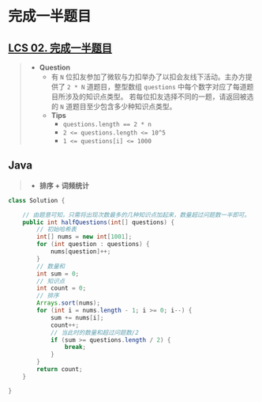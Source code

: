 # 完成一半题目

## [LCS 02. 完成一半题目](https://leetcode.cn/problems/WqXACV/)

> - **Question**
>   - 有 `N` 位扣友参加了微软与力扣举办了以扣会友线下活动。主办方提供了 `2 * N` 道题目，整型数组 `questions` 中每个数字对应了每道题目所涉及的知识点类型。 若每位扣友选择不同的一题，请返回被选的 `N` 道题目至少包含多少种知识点类型。
>   - **Tips**
>     - `questions.length == 2 * n`
>     - `2 <= questions.length <= 10^5`
>     - `1 <= questions[i] <= 1000`

## Java

> - **排序 + 词频统计**

```java
class Solution {

    // 由题意可知，只需将出现次数最多的几种知识点加起来，数量超过问题数一半即可。
    public int halfQuestions(int[] questions) {
        // 初始哈希表
        int[] nums = new int[1001];
        for (int question : questions) {
            nums[question]++;
        }
        // 数量和
        int sum = 0;
        // 知识点
        int count = 0;
        // 排序
        Arrays.sort(nums);
        for (int i = nums.length - 1; i >= 0; i--) {
            sum += nums[i];
            count++;
            // 当此时的数量和超过问题数/2
            if (sum >= questions.length / 2) {
                break;
            }
        }
        return count;
    }

}
```
